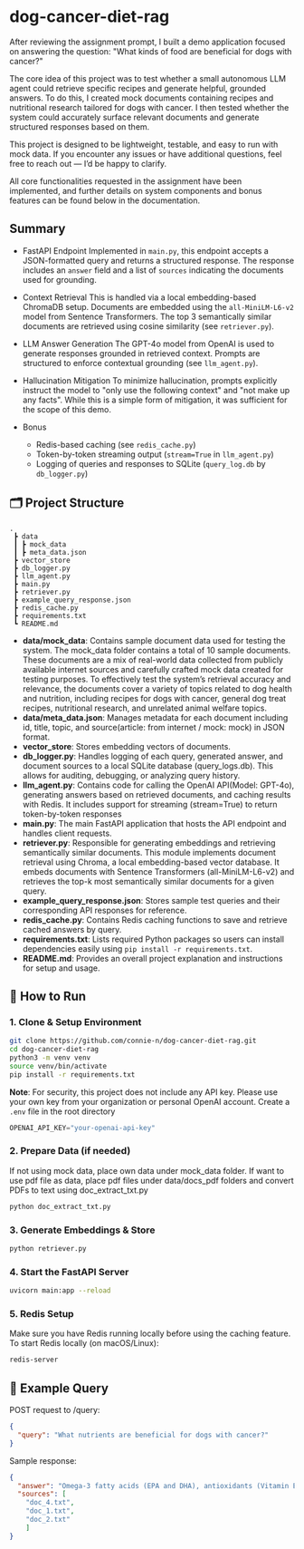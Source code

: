 # dog-cancer-diet-rag
After reviewing the assignment prompt, I built a demo application focused on answering the question:
"What kinds of food are beneficial for dogs with cancer?"

The core idea of this project was to test whether a small autonomous LLM agent could retrieve specific recipes and generate helpful, grounded answers. To do this, I created mock documents containing recipes and nutritional research tailored for dogs with cancer. I then tested whether the system could accurately surface relevant documents and generate structured responses based on them.

This project is designed to be lightweight, testable, and easy to run with mock data. If you encounter any issues or have additional questions, feel free to reach out — I’d be happy to clarify.

All core functionalities requested in the assignment have been implemented, and further details on system components and bonus features can be found below in the documentation.


## Summary
- FastAPI Endpoint
Implemented in `main.py`, this endpoint accepts a JSON-formatted query and returns a structured response. The response includes an `answer` field and a list of `sources` indicating the documents used for grounding.

- Context Retrieval
This is handled via a local embedding-based ChromaDB setup. Documents are embedded using the `all-MiniLM-L6-v2` model from Sentence Transformers. The top 3 semantically similar documents are retrieved using cosine similarity (see `retriever.py`).

- LLM Answer Generation
The GPT-4o model from OpenAI is used to generate responses grounded in retrieved context. Prompts are structured to enforce contextual grounding (see `llm_agent.py`).

- Hallucination Mitigation
To minimize hallucination, prompts explicitly instruct the model to "only use the following context" and "not make up any facts". While this is a simple form of mitigation, it was sufficient for the scope of this demo.

- Bonus 
    - Redis-based caching (see `redis_cache.py`)
    - Token-by-token streaming output (`stream=True` in `llm_agent.py`)
    - Logging of queries and responses to SQLite (`query_log.db` by `db_logger.py`)

## 🗂️ Project Structure
```
.
 ┣ data
 ┃ ┣ mock_data
 ┃ ┣ meta_data.json
 ┣ vector_store
 ┣ db_logger.py
 ┣ llm_agent.py
 ┣ main.py
 ┣ retriever.py
 ┣ example_query_response.json
 ┣ redis_cache.py
 ┣ requirements.txt
 ┗ README.md
```
- **data/mock_data**: Contains sample document data used for testing the system. The mock_data folder contains a total of 10 sample documents. These documents are a mix of real-world data collected from publicly available internet sources and carefully crafted mock data created for testing purposes. To effectively test the system’s retrieval accuracy and relevance, the documents cover a variety of topics related to dog health and nutrition, including recipes for dogs with cancer, general dog treat recipes, nutritional research, and unrelated animal welfare topics.    
- **data/meta_data.json**: Manages metadata for each document including id, title, topic, and source(article: from internet / mock: mock) in JSON format. 
- **vector_store**: Stores embedding vectors of documents.
- **db_logger.py**: Handles logging of each query, generated answer, and document sources to a local SQLite database (query_logs.db). This allows for auditing, debugging, or analyzing query history.
- **llm_agent.py**: Contains code for calling the OpenAI API(Model: GPT-4o), generating answers based on retrieved documents, and caching results with Redis. It includes support for streaming (stream=True) to return token-by-token responses 
- **main.py**: The main FastAPI application that hosts the API endpoint and handles client requests.  
- **retriever.py**: Responsible for generating embeddings and retrieving semantically similar documents. This module implements document retrieval using Chroma, a local embedding-based vector database. It embeds documents with Sentence Transformers (all-MiniLM-L6-v2) and retrieves the top-k most semantically similar documents for a given query.
- **example_query_response.json**: Stores sample test queries and their corresponding API responses for reference. 
- **redis_cache.py**: Contains Redis caching functions to save and retrieve cached answers by query.  
- **requirements.txt**: Lists required Python packages so users can install dependencies easily using `pip install -r requirements.txt`.  
- **README.md**: Provides an overall project explanation and instructions for setup and usage.



## 🚀 How to Run
### 1. Clone & Setup Environment
```bash
git clone https://github.com/connie-n/dog-cancer-diet-rag.git
cd dog-cancer-diet-rag
python3 -m venv venv
source venv/bin/activate
pip install -r requirements.txt
```
**Note**: For security, this project does not include any API key. Please use your own key from your organization or personal OpenAI account.
Create a `.env` file in the root directory

```python
OPENAI_API_KEY="your-openai-api-key"
```

### 2. Prepare Data (if needed)
If not using mock data, place own data under mock_data folder. 
If want to use pdf file as data, place pdf files under data/docs_pdf folders and convert PDFs to text using doc_extract_txt.py
```bash
python doc_extract_txt.py
```

### 3. Generate Embeddings & Store
```bash
python retriever.py
```

### 4. Start the FastAPI Server
```bash
uvicorn main:app --reload
```

### 5. Redis Setup
Make sure you have Redis running locally before using the caching feature.  
To start Redis locally (on macOS/Linux):
```bash
redis-server
```

## 🧪 Example Query
POST request to /query:
```json
{
  "query": "What nutrients are beneficial for dogs with cancer?"
}
```

Sample response:
```json
{
  "answer": "Omega-3 fatty acids (EPA and DHA), antioxidants (Vitamin E, Vitamin C, Selenium), high-quality protein, glutamine, and low glycemic index carbohydrates are beneficial for dogs with cancer. These nutrients support immune function, reduce inflammation, and help maintain energy and muscle mass.",
  "sources": [
    "doc_4.txt",
    "doc_1.txt",
    "doc_2.txt"
    ]
}
```